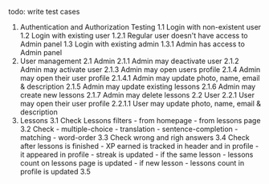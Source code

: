 todo: write test cases

1. Authentication and Authorization Testing
    1.1 Login with non-existent user  
    1.2 Login with existing user
        1.2.1 Regular user doesn't have access to Admin panel
    1.3 Login with existing admin
        1.3.1 Admin has access to Admin panel
2. User management
    2.1 Admin
        2.1.1 Admin may deactivate user
        2.1.2 Admin may activate user
        2.1.3 Admin may open users profile
        2.1.4 Admin may open their user profile
            2.1.4.1 Admin may update photo, name, email & description
        2.1.5 Admin may update existing lessons
        2.1.6 Admin may create new lessons
        2.1.7 Admin may delete lessons
    2.2 User
        2.2.1 User may open their user profile
            2.2.1.1 User may update photo, name, email & description
3. Lessons
    3.1 Check Lessons filters
        - from homepage
        - from lessons page
    3.2 Check 
        - multiple-choice
        - translation
        - sentence-completion
        - matching
        - word-order
    3.3 Check wrong and righ answers
    3.4 Check after lessons is finished
        - XP earned is tracked in header and in profile
        - it appeared in profile
        - streak is updated
        - if the same lesson - lessons count on lessons page is updated
        - if new lesson - lessons count in profile is updated
    3.5
